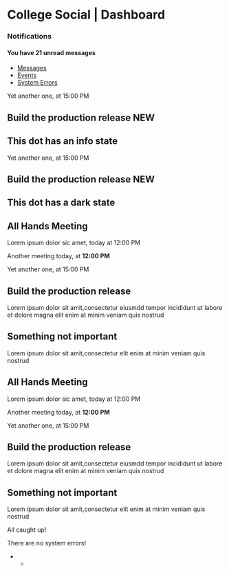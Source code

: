 # College Social \| Dashboard

### Notifications

#### You have **21** unread messages

*  [Messages]()
*  [Events]()
*  [System Errors]()

Yet another one, at 15:00 PM

## Build the production release NEW

## This dot has an info state

Yet another one, at 15:00 PM

## Build the production release NEW

## This dot has a dark state

## All Hands Meeting

Lorem ipsum dolor sic amet, today at 12:00 PM

Another meeting today, at **12:00 PM**

Yet another one, at 15:00 PM

## Build the production release

Lorem ipsum dolor sit amit,consectetur eiusmdd tempor incididunt ut labore et dolore magna elit enim at minim veniam quis nostrud

## Something not important

Lorem ipsum dolor sit amit,consectetur elit enim at minim veniam quis nostrud

## All Hands Meeting

Lorem ipsum dolor sic amet, today at 12:00 PM

Another meeting today, at **12:00 PM**

Yet another one, at 15:00 PM

## Build the production release

Lorem ipsum dolor sit amit,consectetur eiusmdd tempor incididunt ut labore et dolore magna elit enim at minim veniam quis nostrud

## Something not important

Lorem ipsum dolor sit amit,consectetur elit enim at minim veniam quis nostrud

All caught up!

There are no system errors!

* * 
